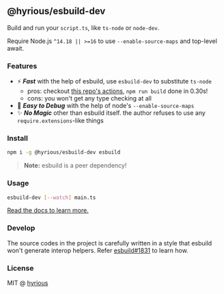 ## @hyrious/esbuild-dev

Build and run your `script.ts`, like `ts-node` or `node-dev`.

Require Node.js `^14.18 || >=16` to use `--enable-source-maps` and top-level await.

### Features

- ⚡ **_Fast_** with the help of esbuild, use `esbuild-dev` to substitute `ts-node`
  - pros: checkout [this repo's actions](https://github.com/hyrious/esbuild-dev/actions),
    `npm run build` done in 0.30s!
  - cons: you won't get any type checking at all
- 🐛 **_Easy to Debug_** with the help of node's `--enable-source-maps`
- ✨ **_No Magic_** other than esbuild itself. the author refuses to use any `require.extensions`-like things

### Install

```bash
npm i -g @hyrious/esbuild-dev esbuild
```

> **Note:** esbuild is a peer dependency!

### Usage

```bash
esbuild-dev [--watch] main.ts
```

[Read the docs to learn more.](https://hyrious.me/esbuild-dev)

### Develop

The source codes in the project is carefully written in a style that esbuild won't generate interop helpers. Refer [esbuild#1831](https://github.com/evanw/esbuild/issues/1831#issuecomment-992909043) to learn how.

### License

MIT @ [hyrious](https://github.com/hyrious)
